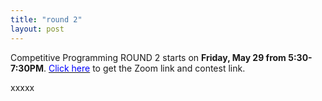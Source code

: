 ```yaml
---
title: "round 2"
layout: post
---
```

Competitive Programming ROUND 2 starts on **Friday, May 29 from 5:30-7:30PM**. [<span style="color: blue">Click here</span>](http://bit.ly/UWBcomp) to get the Zoom link and contest link.

xxxxx
